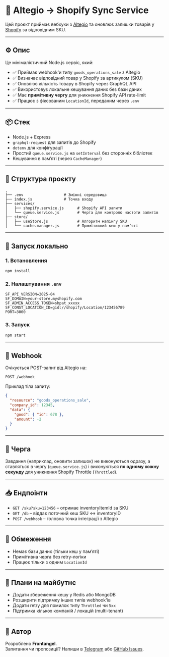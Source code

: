# 🛒 Altegio → Shopify Sync Service

Цей проєкт приймає вебхуки з [Altegio](https://altegio.com/) та оновлює залишки товарів у [Shopify](https://shopify.com) за відповідним SKU.

---

## ⚙️ Опис

Це мінімалістичний Node.js сервіс, який:

- ✅ Приймає webhook'и типу `goods_operations_sale` з Altegio
- ✅ Визначає відповідний товар у Shopify за артикулом (SKU)
- ✅ Оновлює кількість товару в Shopify через GraphQL API
- ✅ Використовує локальне кешування даних без бази даних
- ✅ Має **примітивну чергу** для уникнення Shopify API rate-limit
- ✅ Працює з фіксованим `LocationId`, переданим через `.env`

---

## 📦 Стек

- Node.js + Express
- `graphql-request` для запитів до Shopify
- `dotenv` для конфігурації
- Простий `queue.service.js` на `setInterval` без сторонніх бібліотек
- Кешування в памʼяті (через `CacheManager`)

---

## 📁 Структура проєкту
```
.
├── .env                  # Змінні середовища
├── index.js              # Точка входу
├── services/
│   ├── shopify.service.js      # Shopify API запити
│   └── queue.service.js        # Черга для контролю частоти запитів
├── store/
│   ├── useStore.js             # Алгоритм мапінгу SKU
│   └── cache.manager.js        # Примітивний кеш у памʼяті
```

---

## 🧪 Запуск локально

### 1. Встановлення

```bash
npm install
```

### 2. Налаштування `.env`

```env
SF_API_VERSION=2025-04
SF_DOMAIN=your-store.myshopify.com
SF_ADMIN_ACCESS_TOKEN=shpat_xxxxx
SF_CONST_LOCATION_ID=gid://shopify/Location/123456789
PORT=3000
```

### 3. Запуск

```bash
npm start
```

---

## 🔄 Webhook

Очікується POST-запит від Altegio на:

```
POST /webhook
```

Приклад тіла запиту:
```json
{
  "resource": "goods_operations_sale",
  "company_id": 12345,
  "data": {
    "good": { "id": 678 },
    "amount": -2
  }
}
```

---

## 🔁 Черга

Завдання (наприклад, оновити залишок) не виконуються одразу, а ставляться в чергу (`queue.service.js`) і виконуються **по одному кожну секунду** для уникнення Shopify Throttle (`Throttled`).

---

## 📥 Ендпоінти

- `GET /sku?sku=123456` – отримає inventoryItemId за SKU
- `GET /db` – віддає поточний кеш SKU ↔ inventoryID
- `POST /webhook` – головна точка інтеграції з Altegio

---

## 🛑 Обмеження

- Немає бази даних (тільки кеш у памʼяті)
- Примітивна черга без retry-логіки
- Працює тільки з одним `LocationId`

---

## 📌 Плани на майбутнє

- Додати збереження кешу у Redis або MongoDB
- Розширити підтримку інших типів webhook'ів
- Додати retry для помилок типу `Throttled` чи `5xx`
- Підтримка кількох компаній / локацій (multi-tenant)

---

## 👤 Автор
Розроблено **Frontangel**.  
Запитання чи пропозиції? Напиши в [Telegram](https://t.me/frontangel) або [GitHub Issues](https://github.com/frontangel/altegio-shopify-delta-sync/issues).
